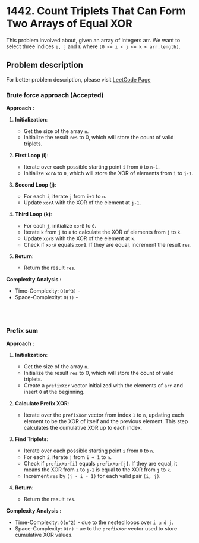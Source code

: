 # 1442. Count Triplets That Can Form Two Arrays of Equal XOR

This problem involved about, given an array of integers arr. We want to select three indices `i, j` and `k` where `(0 <= i < j <= k < arr.length)`.

## Problem description

For better problem description, please visit [LeetCode Page](https://leetcode.com/problems/count-triplets-that-can-form-two-arrays-of-equal-xor/description)

### Brute force approach (Accepted)

**Approach :**<br/>

1. **Initialization**:

   - Get the size of the array `n`.
   - Initialize the result `res` to 0, which will store the count of valid triplets.

2. **First Loop (i)**:

   - Iterate over each possible starting point `i` from `0` to `n-1`.
   - Initialize `xorA` to `0`, which will store the XOR of elements from `i` to `j-1`.

3. **Second Loop (j)**:

   - For each `i`, iterate `j` from `i+1` to `n`.
   - Update `xorA` with the XOR of the element at `j-1`.

4. **Third Loop (k)**:

   - For each `j`, initialize `xorB` to `0`.
   - Iterate `k` from `j` to `n` to calculate the XOR of elements from `j` to `k`.
   - Update `xorB` with the XOR of the element at `k`.
   - Check if `xorA` equals `xorB`. If they are equal, increment the result `res`.

5. **Return**:
   - Return the result `res`.

**Complexity Analysis :**<br/>

- Time-Complexity: `O(n^3)` -
- Space-Complexity: `O(1)` -

<br/>
<br/>

### Prefix sum

**Approach :**<br/>

1. **Initialization**:

   - Get the size of the array `n`.
   - Initialize the result `res` to 0, which will store the count of valid triplets.
   - Create a `prefixXor` vector initialized with the elements of `arr` and insert `0` at the beginning.

2. **Calculate Prefix XOR**:

   - Iterate over the `prefixXor` vector from index `1` to `n`, updating each element to be the XOR of itself and the previous element. This step calculates the cumulative XOR up to each index.

3. **Find Triplets**:

   - Iterate over each possible starting point `i` from `0` to `n`.
   - For each `i`, iterate `j` from `i + 1` to `n`.
   - Check if `prefixXor[i]` equals `prefixXor[j]`. If they are equal, it means the XOR from `i` to `j-1` is equal to the XOR from `j` to `k`.
   - Increment `res` by `(j - i - 1)` for each valid pair `(i, j)`.

4. **Return**:
   - Return the result `res`.

**Complexity Analysis :**<br/>

- Time-Complexity: `O(n^2)` - due to the nested loops over `i and j`.
- Space-Complexity: `O(n)` - ue to the `prefixXor` vector used to store cumulative XOR values.